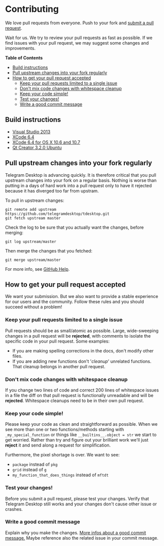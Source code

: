 # Contributing

We love pull requests from everyone.
Push to your fork and [submit a pull request][pr].

Wait for us. We try to review your pull requests as fast as possible.
If we find issues with your pull request, we may suggest some changes and improvements.

**Table of Contents**

* [Build instructions](#build-instructions)
* [Pull upstream changes into your fork regularly](#pull-upstream-changes-into-your-fork-regularly)
* [How to get your pull request accepted](#how-to-get-your-pull-request-accepted)
	* [Keep your pull requests limited to a single issue](#keep-your-pull-requests-limited-to-a-single-issue)
	* [Don't mix code changes with whitespace cleanup](#dont-mix-code-changes-with-whitespace-cleanup)
	* [Keep your code simple!](#keep-your-code-simple)
	* [Test your changes!](#test-your-changes)
	* [Write a good commit message](#write-a-good-commit-message)

## Build instructions

* [Visual Studio 2013][msvc]
* [XCode 6.4][xcode]
* [XCode 6.4 for OS X 10.6 and 10.7][xcode_old]
* [Qt Creator 3.2.0 Ubuntu][qtcreator]

## Pull upstream changes into your fork regularly

Telegram Desktop is advancing quickly. It is therefore critical that you pull upstream changes into your fork on a regular basis. Nothing is worse than putting in a days of hard work into a pull request only to have it rejected because it has diverged too far from upstram. 

To pull in upstream changes:

    git remote add upstream https://github.com/telegramdesktop/tdesktop.git
    git fetch upstream master

Check the log to be sure that you actually want the changes, before merging:

    git log upstream/master

Then merge the changes that you fetched:

    git merge upstream/master

For more info, see [GitHub Help][help_fork_repo].

## How to get your pull request accepted

We want your submission. But we also want to provide a stable experience for our users and the community. Follow these rules and you should succeed without a problem!

### Keep your pull requests limited to a single issue

Pull requests should be as small/atomic as possible. Large, wide-sweeping changes in a pull request will be **rejected**, with comments to isolate the specific code in your pull request. Some examples:

* If you are making spelling corrections in the docs, don't modify other files.
* If you are adding new functions don't '*cleanup*' unrelated functions. That cleanup belongs in another pull request.

### Don't mix code changes with whitespace cleanup

If you change two lines of code and correct 200 lines of whitespace issues in a file the diff on that pull request is functionally unreadable and will be **rejected**. Whitespace cleanups need to be in their own pull request.

### Keep your code simple!
Please keep your code as clean and straightforward as possible.
When we see more than one or two functions/methods starting with `_my_special_function` or things like `__builtins__.object = str` we start to get worried.
Rather than try and figure out your brilliant work we'll just **reject** it and send along a request for simplification.

Furthermore, the pixel shortage is over. We want to see:

* `package` instead of `pkg`
* `grid` instead of `g`
* `my_function_that_does_things` instead of `mftdt`

### Test your changes!

Before you submit a pull request, please test your changes. Verify that Telegram Desktop still works and your changes don't cause other issue or crashes.

### Write a good commit message
Explain why you make the changes. [More infos about a good commit message.][commit_message]
Maybe reference also the related issue in your commit message.

[//]: # (LINKS)
[msvc]: MSVC.md
[xcode]: XCODE.md
[xcode_old]: XCODEold.md
[qtcreator]: QTCREATOR.md

[help_fork_repo]: https://help.github.com/articles/fork-a-repo/

[commit_message]: http://tbaggery.com/2008/04/19/a-note-about-git-commit-messages.html
[pr]: ../../compare/
